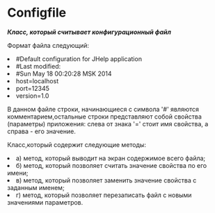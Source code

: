 # Configfile

***Класс, который считывает конфигурационный файл***

Формат файла следующий:
<li>#Default configuration for JHelp application
<li>#Last modified:
<li>#Sun May 18 00:20:28 MSK 2014
<li>host=localhost
<li>port=12345
<li>version=1.0

 В данном файле строки, начинающиеся с символа '#' являются комментарием,остальные строки представляют собой свойства (параметры) приложения: слева от знака '=' стоит имя свойства, а справа - его значение.

Класс,который содержит следующие методы:
<li>а) метод, который выводит на экран содержимое всего файла;
<li>б) метод, который позволяет считать значение свойства по его имени;
<li>в) метод, который позволяет заменить значение свойства с заданным именем;
<li>г) метод, который позволяет перезаписать файл с новыми значениями
параметров.
